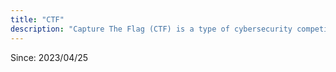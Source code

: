 ```yaml
---
title: "CTF"
description: "Capture The Flag (CTF) is a type of cybersecurity competition that challenges participants to solve a variety of security-related problems. This section includes CTFs related content."
---
```


Since: 2023/04/25
